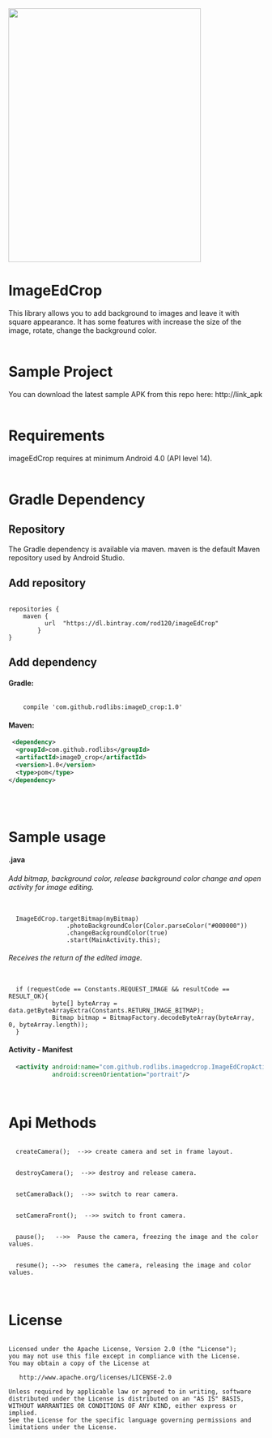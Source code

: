
<img src="camcolor.gif" height="500" width="380">

# ImageEdCrop
This library allows you to add background to images and leave it with square appearance. 
It has some features with increase the size of the image, rotate, change the background color.
</br>
</br>

# Sample Project
You can download the latest sample APK from this repo here: http://link_apk
</br>
</br>


# Requirements
imageEdCrop requires at minimum Android 4.0 (API level 14).
</br>
</br>


# Gradle Dependency

## Repository
The Gradle dependency is available via maven. maven is the default Maven repository used by Android Studio.
</br>

## Add repository
<pre><code>
repositories {
    maven {
          url  "https://dl.bintray.com/rod120/imageEdCrop"
        }
}
</code></pre>



## Add dependency

#### Gradle:
<pre><code>
    compile 'com.github.rodlibs:imageD_crop:1.0'
</code></pre>


#### Maven:
```xml
 <dependency>
  <groupId>com.github.rodlibs</groupId>
  <artifactId>imageD_crop</artifactId>
  <version>1.0</version>
  <type>pom</type>
</dependency>
```
</br>
</br>


# Sample usage
#### .java

###### Add bitmap, background color, release background color change and open activity for image editing.
<pre><code>
  ImageEdCrop.targetBitmap(myBitmap)
                .photoBackgroundColor(Color.parseColor("#000000"))
                .changeBackgroundColor(true)
                .start(MainActivity.this);
</code></pre>


###### Receives the return of the edited image.
<pre><code>
  if (requestCode == Constants.REQUEST_IMAGE && resultCode == RESULT_OK){
            byte[] byteArray = data.getByteArrayExtra(Constants.RETURN_IMAGE_BITMAP);
            Bitmap bitmap = BitmapFactory.decodeByteArray(byteArray, 0, byteArray.length));
  }
</code></pre>



#### Activity - Manifest
```xml
  <activity android:name="com.github.rodlibs.imagedcrop.ImageEdCropActivity"
            android:screenOrientation="portrait"/>
```
</br>






# Api Methods
 <pre><code>
  createCamera();  -->> create camera and set in frame layout.
</code></pre>

<pre><code>
  destroyCamera();  -->> destroy and release camera.
</code></pre>

<pre><code>
  setCameraBack();  -->> switch to rear camera.
</code></pre>

<pre><code>
  setCameraFront();  -->> switch to front camera.
</code></pre>

<pre><code>
  pause();   -->>  Pause the camera, freezing the image and the color values.
</code></pre>

<pre><code>
  resume(); -->>  resumes the camera, releasing the image and color values.
</code></pre>
</br>





# License
<pre><code>
Licensed under the Apache License, Version 2.0 (the "License");
you may not use this file except in compliance with the License.
You may obtain a copy of the License at

   http://www.apache.org/licenses/LICENSE-2.0

Unless required by applicable law or agreed to in writing, software
distributed under the License is distributed on an "AS IS" BASIS,
WITHOUT WARRANTIES OR CONDITIONS OF ANY KIND, either express or implied.
See the License for the specific language governing permissions and
limitations under the License.
</code></pre>
